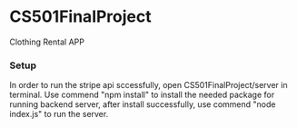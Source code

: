 # CS501FinalProject
Clothing Rental APP

### Setup
In order to run the stripe api sccessfully, open CS501FinalProject/server in terminal. Use commend "npm install" to install the needed package for running backend server, after install successfully, use commend "node index.js" to run the server.
